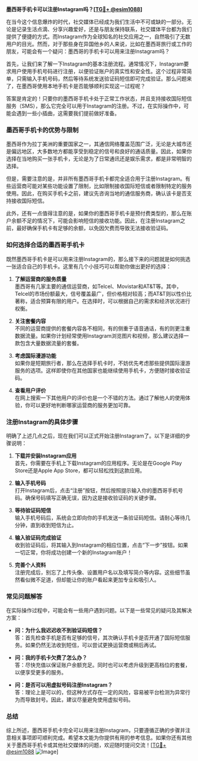 **墨西哥手机卡可以注册Instagram吗？[[TG💪+ @esim1088](https://t.me/s/esim1088)]**

在当今这个信息爆炸的时代，社交媒体已经成为我们生活中不可或缺的一部分。无论是记录生活点滴、分享兴趣爱好，还是与朋友保持联系，社交媒体平台都为我们提供了便捷的方式。而Instagram作为全球知名的社交应用之一，自然吸引了无数用户的目光。然而，对于那些身在异国他乡的人来说，比如在墨西哥旅行或工作的朋友，可能会有一个疑问：墨西哥的手机卡可以用来注册Instagram吗？

首先，让我们来了解一下Instagram的基本注册流程。通常情况下，Instagram要求用户使用手机号码进行注册，以便验证账户的真实性和安全性。这个过程非常简单，只需输入手机号码，然后等待系统发送验证码短信即可完成验证。那么问题来了，在墨西哥使用本地手机卡是否能够顺利实现这一过程呢？

答案是肯定的！只要你的墨西哥手机卡处于正常工作状态，并且支持接收国际短信服务（SMS），那么它完全可以用于Instagram的注册。不过，在实际操作中，可能会遇到一些小插曲，这需要我们提前做好准备。

### **墨西哥手机卡的优势与限制**

墨西哥作为拉丁美洲的重要国家之一，其通信网络覆盖范围广泛，无论是大城市还是偏远地区，大多数地方都能享受到稳定的信号和良好的通话质量。因此，如果你选择在当地购买一张手机卡，无论是为了日常通讯还是娱乐需求，都是非常明智的选择。

但是，需要注意的是，并非所有墨西哥手机卡都完全适合用于注册Instagram。有些运营商可能对某些功能设置了限制，比如限制接收国际短信或者限制特定的服务使用。因此，在购买手机卡之前，建议先咨询当地的通信服务商，确认该卡是否支持接收国际短信。

此外，还有一点值得注意的是，如果你的墨西哥手机卡是预付费类型的，那么在账户余额不足的情况下，可能会影响短信的接收功能。因此，在注册Instagram之前，最好确保手机卡有足够的余额，以免因欠费而导致无法接收验证码。

### **如何选择合适的墨西哥手机卡**

既然墨西哥手机卡是可以用来注册Instagram的，那么接下来的问题就是如何挑选一张适合自己的手机卡。这里有几个小技巧可以帮助你做出更好的选择：

1. **了解运营商的服务质量**  
   墨西哥有几家主要的通信运营商，如Telcel、Movistar和AT&T等。其中，Telcel的市场份额最大，信号覆盖最广，但价格相对较高；而AT&T则以性价比著称，适合预算有限的用户。在选择时，可以根据自己的需求和经济状况进行权衡。

2. **关注套餐内容**  
   不同的运营商提供的套餐内容各不相同，有的侧重于语音通话，有的则更注重数据流量。如果你计划经常使用Instagram浏览图片和视频，那么建议选择一款包含大量数据流量的套餐。

3. **考虑国际漫游功能**  
   如果你是短期旅行者，那么在选择手机卡时，不妨优先考虑那些提供国际漫游服务的选项。这样即使你在其他国家也能继续使用手机卡，方便随时接收验证码。

4. **查看用户评价**  
   在网上搜索一下其他用户的评价也是一个不错的方法。通过了解他人的使用体验，你可以更好地判断哪家运营商的服务更加可靠。

### **注册Instagram的具体步骤**

明确了上述几点之后，现在我们可以正式开始注册Instagram了。以下是详细的步骤说明：

1. **下载并安装Instagram应用**  
   首先，你需要在手机上下载Instagram的应用程序。无论是在Google Play Store还是Apple App Store，都可以轻松找到这款应用。

2. **输入手机号码**  
   打开Instagram后，点击“注册”按钮，然后按照提示输入你的墨西哥手机号码。确保号码填写正确无误，因为这是接收验证码的关键步骤。

3. **等待验证码短信**  
   输入手机号码后，系统会立即向你的手机发送一条验证码短信。请耐心等待几分钟，直到收到短信为止。

4. **输入验证码完成验证**  
   收到验证码后，将其输入到Instagram的相应位置，点击“下一步”按钮。如果一切正常，你将成功创建一个新的Instagram账户！

5. **完善个人资料**  
   注册完成后，别忘了上传头像、设置用户名以及填写简介等内容。这些细节虽然看似微不足道，但却能让你的账户看起来更加专业和吸引人。

### **常见问题解答**

在实际操作过程中，可能会有一些用户遇到问题。以下是一些常见的疑问及其解决方案：

- **问：为什么我迟迟收不到验证码短信？**  
  答：首先检查手机是否有足够的信号，其次确认手机卡是否开通了国际短信服务。如果仍然无法收到短信，可以尝试更换运营商或稍后再试。

- **问：我的手机卡欠费了怎么办？**  
  答：尽快充值以保证账户余额充足。同时也可以考虑升级到更高档位的套餐，以便享受更多的服务。

- **问：是否可以用虚拟号码注册Instagram？**  
  答：理论上是可以的，但这种方式存在一定的风险，容易被平台检测为异常行为而导致封号。因此，建议尽量避免使用虚拟号码。

### **总结**

综上所述，墨西哥手机卡完全可以用来注册Instagram，只要遵循正确的步骤并注意相关事项即可顺利完成。希望本文能为你提供有用的参考信息。如果你还有其他关于墨西哥手机卡或其他社交媒体的问题，欢迎随时提问交流！[[TG💪+ @esim1088](https://t.me/s/esim1088) ![Image](https://i.postimg.cc/4NQfJmqS/Snipaste-2025-05-13-00-14-12.png)]